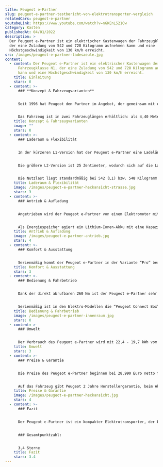 ```yaml
---
title: Peugeot e-Partner
slug: peugeot-e-partner-testbericht-von-elektrotransporter-vergleich
relatedCars: peugeot-e-partner
youtubeLink: https://www.youtube.com/watch?v=nGKEnLS21Cw
category: Kasten
publishedAt: 04/01/2022
description: >
  Der Peugeot e-Partner ist ein elektrischer Kastenwagen der Fahrzeugklasse N1,
  der eine Zuladung von 542 und 728 Kilogramm aufnehmen kann und eine
  Höchstgeschwindigkeit von 130 km/h erreicht.
src: /images/peugeot-e-partner-ladesaeule.jpg
content:
  - content: Der Peugeot e-Partner ist ein elektrischer Kastenwagen der
      Fahrzeugklasse N1, der eine Zuladung von 542 und 728 Kilogramm aufnehmen
      kann und eine Höchstgeschwindigkeit von 130 km/h erreicht.
    title: Einleitung
    stars: 0
  - content: >-
      ### **Konzept & Fahrzeugvarianten**


      Seit 1996 hat Peugeot den Partner im Angebot, der gemeinsam mit dem Citroen Berlingo entwickelt wurde. Die dritte Generation kam 2018 auf dem Markt und hat mit dem Opel Combo sowie dem Toyota Proace City zwei weitere Geschwister. Im Jahr 2021 wurde die elektrische Variante Peugeot e-Partner auf den Markt gebracht.


      Das Fahrzeug ist in zwei Fahrzeuglängen erhältlich: als 4,40 Meter lange L1-Version sowie als L2 mit 25 Zentimeter mehr Länge, die natürlich auch dem Ladevolumen zu Gute kommt Auswahlmöglichkeiten bei der Art oder Größe der Akkus gibt es leider nicht.
    title: Konzept & Fahrzeugvarianten
    image: ""
    stars: 0
  - content: >-
      ### Laderaum & Flexibilität


      In der kürzeren L1-Version hat der Peugeot e-Partner eine Ladelänge von 1,82 Meter. Die Breite der Ladefläche variiert zwischen 1,53 Meter und 1,73 Meter, während die Höhe des Laderaums 1,20 Meter beträgt. So entsteht ein Laderaum von 3.300 Liter, welches mit der optionalen Multiflex-Doppelbeifahrersitzbank auf 3.800 Liter erweitert werden kann.


      Die größere L2-Version ist 25 Zentimeter, wodurch sich auf die Ladelänge auf 2,17 Meter vergrößert. Somit ist gesamt ein Ladevolumen von 3.900 Liter gegeben. Mit umgeklappter Multiflex-Doppelbeifahrersitzbank sind 4.400 Liter Ladung möglich.


      Die Nutzlast liegt standardmäßig bei 542 (L1) bzw. 548 Kilogramm (L2) und kann gegen Aufpreis auf 720 bzw. 728 Kilogramm erhöht werden. Zudem kann ein ungebremster Anhänger mit einem maximalen Gewicht von 750 Kilogramm angehangen werden.
    title: Laderaum & Flexibilität
    image: /images/peugeot-e-partner-heckansicht-strasse.jpg
    stars: 3
  - content: >-
      ### Antrieb & Aufladung


      Angetrieben wird der Peugeot e-Partner von einem Elektromotor mit 100 kW Spitzenleistung angetrieben. Dessen Dauerleistung liegt laut Hersteller bei 57 kW und er kann ein Drehmoment von 260 Nm entwickeln. Die Höchstgeschwindigkeit wird elektronisch bei 130 km/h abgeriegelt.


      Als Energiespeicher agiert ein Lithium-Ionen-Akku mit eine Kapazität von 50 kWh. Damit soll das Fahrzeug eine Reichweite von 254 bis 278 Kilometer erreichen. Diese Wegstrecke ist allerdings eher unrealistisch mit Zuladung und normalem Stadtverkehr zu erreichen. Die Aufladung soll mit einer Haushaltssteckdose rund 31 Stunden, mit einer 11 kW-Wallbox rund 5 Stunden dauern. An einer DC-Schnellladesäule soll das Fahrzeug zudem in nur 30 Minuten von 0 auf 100 % Ladung gebracht werden können.
    title: Antrieb & Aufladung
    image: /images/peugeot-e-partner-antrieb.jpg
    stars: 4
  - content: >-
      ### Komfort & Ausstattung


      Serienmäßig kommt der Peugeot e-Partner in der Variante “Pro” bereits mit einer Berganfahrhilfe, elektrischen Fensterhebern vorn sowie einer Audioanlage mit Touchscreen zum Kunden. Auch ABS, ESP sowie elektrisch einstellbare und beheizbare Außenspiegel sind gratis mit dabei. Die höhere Ausstattungsvariante “Premium” hat zudem eine Klimaanlage sowie die “Peugeot Connect Box”. Für Gewerbetreibende würde sich zudem das “Grip”-Paket mit vielen praktischen Optionen lohnen, allerdings ist ausgerechnet dieses nicht für die elektrische Version erhältlich.
    title: Komfort & Ausstattung
    stars: 3
  - content: >-
      ### Bedienung & Fahrbetrieb


      Dank der direkt abrufbaren 260 Nm ist der Peugeot e-Partner sehr flott im Antritt, auch wenn dies bei höheren Geschwindigkeiten deutlich nachlässt. Durch geringen Maße ist das Fahrzeug zudem recht übersichtlich und einfach zu navigieren. Das Fahrzeug kann dank der niedrigen Ladekante von 55 Zentimeter sehr leicht über die Hecktüren oder die rechte Seitentür beladen werden. Optional ist eine zweite Schiebetür verfügbar.


      Serienmäßig ist in den Elektro-Modellen die “Peugeot Connect Box”, welche mit einem GPS-Modul und Notfallbatterie ausgestattet ist. Ein Flottenmanagement-System wird für den Peugeot e-Partner leider nicht angeboten, allerdings kann das Fahrzeug über die optionale “My Peugeot”-App entriegelt oder vorgewärmt werden. Auch lässt sich so aus der Ferne der Ladevorgang überprüfen und planen.
    title: Bedienung & Fahrbetrieb
    image: /images/peugeot-e-partner-innenraum.jpg
    stars: 0
  - content: >-
      ### Umwelt


      Der Verbrauch des Peugeot e-Partner wird mit 22,4 - 19,7 kWh vom Hersteller angegeben. Dies entspricht Energiekosten von rund 6,00 bis 6,60 Euro auf 100 Kilometer bei einem Strompreis von 30 Cent pro Kilowattstunde. Ein Solarmodul für eine erweiterte Reiche wird nicht angeboten.
    title: Umwelt
    stars: 3
  - content: >-
      ### Preise & Garantie


      Die Preise des Peugeot e-Partner beginnen bei 28.990 Euro netto für die Kurzversion in der “Pro”-Ausstattungslinie. Als besser ausgestattete “Premium”-Version ist der Elektrotransporter ab 30.380 Euro zzgl. MwSt. verfügbar. Die längere Version L2 ist nur in der Basisversion erhältlich. Diese kostet mindestens 31.540 Euro netto.


      Auf das Fahrzeug gibt Peugeot 2 Jahre Herstellergarantie, beim Akku sind es sogar 6 Jahre bzw. 160.000 Kilometer, bezogen auf 70% Ladekapazität. Gegen Durchrostung sind alle Peugeot-Nutzfahrzeuge auf 5 Jahre abgesichert.
    title: Preise & Garantie
    image: /images/peugeot-e-partner-heckansicht.jpg
    stars: 4
  - content: >-
      ### Fazit


      Der Peugeot e-Partner ist ein kompakter Elektrotransporter, der besonders für den urbanen Lieferbetrieb geeignet ist. Zwar wird die Reichweite mit rund 250 Kilometer angegeben, es ist aber sehr unwahrscheinlich, dass diese in der Realität eingehalten werden kann. Dank des komfortablen Innenraums und der guten Ausstattung kommt das Fahrzeug recht hochwertig daher, gleichzeitig können bis zu 4,4 m³ Ladung aufgenommen werden. 


      ### Gesamtpunktzahl:


      3,4 Sterne
    title: Fazit
    stars: 3.4
---
```

